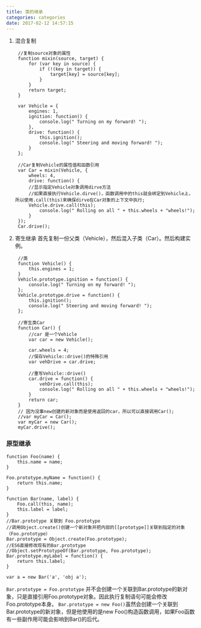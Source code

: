 ```yaml
---
title: 类的继承
categories: categories
date: 2017-02-12 14:57:15
---
```


1. 混合复制

		//复制source对象的属性
		function mixin(source, target) {
			for (var key in source) {
				if (!(key in target)) {
					target[key] = source[key];
				}
			}
			return target;
		}

		var Vehicle = {
			engines: 1,
			ignition: function() {
				console.log(" Turning on my forward! ");
			},
			drive: function() {
				this.ignition();
				console.log(" Steering and moving forward! ");
			}
		};

		//Car复制Vehicle的属性值和函数引用
		var Car = mixin(Vehicle, {
			wheels: 4,
			drive: function() {
			//显示指定Vehicle对象调用dirve方法
			//如果直接执行Vehicle.dirve()，函数调用中的this就会绑定到Vehicle上，所以使用.call(this)来确保dirve在Car对象的上下文中执行;
			Vehicle.drive.call(this);
				console.log(" Rolling on all " + this.wheels + "wheels!");
			}
		});
		Car.drive();
<!-- more -->
2. 寄生继承
	首先复制一份父类（Vehicle），然后混入子类（Car）。然后构建实例。

		//类
		function Vehicle() {
			this.engines = 1;
		}
		Vehicle.prototype.ignition = function() {
			console.log(" Turning on my forward! ");
		};
		Vehicle.prototype.drive = function() {
			this.ignition();
			console.log(" Steering and moving forward! ");
		};

		//寄生类Car
		function Car() {
			//car 是一个Vehicle
			var car = new Vehicle();

			car.wheels = 4;
			//保存Vehicle::drive()的特殊引用
			var vehDrive = car.drive;

			//重写Vehicle::drive()
			car.drive = function() {
				vehDrive.call(this);
				console.log(" Rolling on all " + this.wheels + "wheels!");
			}
			return car;
		}
		// 因为没事new创建的新对象而是使用返回的car，所以可以直接调用Car();
		//var myCar = Car();
		var myCar = new Car();
		myCar.drive();


### 原型继承


	function Foo(name) {
		this.name = name;
	}

	Foo.prototype.myName = function() {
		return this.name;
	}

	function Bar(name, label) {
		Foo.call(this, name);
		this.label = label;
	}
	//Bar.prototype 关联到 Foo.prototype
	//调用Object.create()创建一个新对象并把内部的[[prototype]]关联到指定的对象（Foo.prototype）
	Bar.prototype = Object.create(Foo.prototype);
	//ES6直接修改现有的Bar.prototype
	//Object.setPrototypeOf(Bar.prototype, Foo.prototype);
	Bar.prototype.myLabel = function() {
		return this.label;
	}

	var a = new Bar('a', 'obj a');

`Bar.prototype = Foo.prototype` 并不会创建一个关联到Bar.prototype的新对象，只是直接引用Foo.prototype对象。因此执行复制语句可能会修改Foo.prototype本身。
`Bar.prototype = new Foo()`虽然会创建一个关联到Bar.prototype的新对象，但是他使用的是new Foo()构造函数调用，如果Foo函数有一些副作用可能会影响到Bar()的后代。
